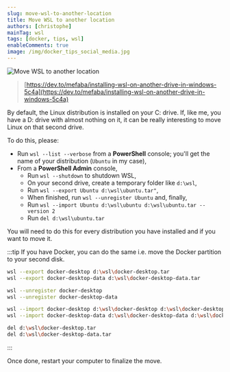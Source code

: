 ```yaml
---
slug: move-wsl-to-another-location
title: Move WSL to another location
authors: [christophe]
mainTag: wsl
tags: [docker, tips, wsl]
enableComments: true
image: /img/docker_tips_social_media.jpg
---
```

![Move WSL to another location](/img/docker_tips_banner.jpg)

> [https://dev.to/mefaba/installing-wsl-on-another-drive-in-windows-5c4a](https://dev.to/mefaba/installing-wsl-on-another-drive-in-windows-5c4a)

By default, the Linux distribution is installed on your C: drive. If, like me, you have a D: drive with almost nothing on it, it can be really interesting to move Linux on that second drive.

<!-- truncate -->

To do this, please:

* Run `wsl --list --verbose` from a **PowerShell** console; you'll get the name of your distribution (`Ubuntu` in my case),
* From a **PowerShell Admin** console,
  * Run `wsl --shutdown` to shutdown WSL,
  * On your second drive, create a temporary folder like `d:\wsl`,
  * Run `wsl --export Ubuntu d:\wsl\ubuntu.tar"`,
  * When finished, run `wsl --unregister Ubuntu` and, finally,
  * Run `wsl --import Ubuntu d:\wsl\ubuntu d:\wsl\ubuntu.tar --version 2`
  * Run `del d:\wsl\ubuntu.tar`

You will need to do this for every distribution you have installed and if you want to move it.

:::tip
If you have Docker, you can do the same i.e. move the Docker partition to your second disk.

```bash
wsl --export docker-desktop d:\wsl\docker-desktop.tar
wsl --export docker-desktop-data d:\wsl\docker-desktop-data.tar

wsl --unregister docker-desktop
wsl --unregister docker-desktop-data

wsl --import docker-desktop d:\wsl\docker-desktop d:\wsl\docker-desktop.tar --version 2
wsl --import docker-desktop-data d:\wsl\docker-desktop-data d:\wsl\docker-desktop-data.tar --version 2

del d:\wsl\docker-desktop.tar
del d:\wsl\docker-desktop-data.tar
```

:::

Once done, restart your computer to finalize the move.
